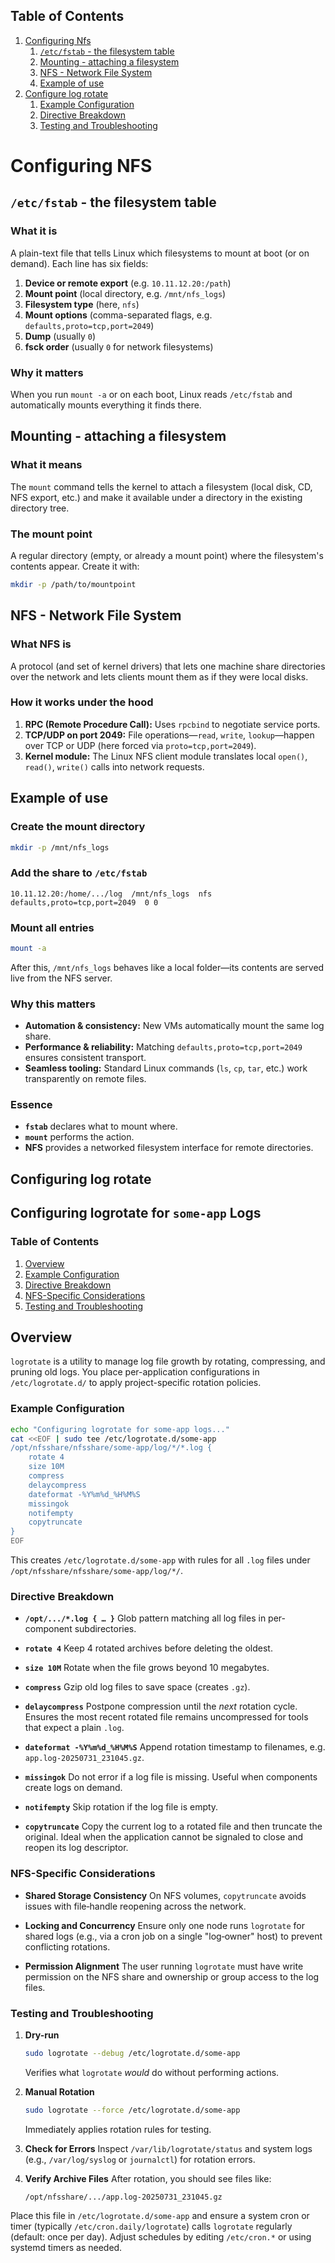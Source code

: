 ## Table of Contents

1. [Configuring Nfs](#configuring-nfs)
   1. [ `/etc/fstab` - the filesystem table](#etcfstab--the-filesystem-table)  
   1. [Mounting - attaching a filesystem](#mounting--attaching-a-filesystem)  
   1. [NFS - Network File System](#nfs--network-file-system)  
   1. [Example of use](#example-of-use)  
1. [Configure log rotate](#configuring-log-rotate)
   1. [Example Configuration](#example-configuration)
   1. [Directive Breakdown](#directive-breakdown)
   1. [Testing and Troubleshooting](#testing-and-troubleshooting)


# Configuring NFS

## `/etc/fstab` - the filesystem table

### What it is  
A plain-text file that tells Linux which filesystems to mount at boot (or on demand). Each line has six fields:

1. **Device or remote export** (e.g. `10.11.12.20:/path`)  
1. **Mount point** (local directory, e.g. `/mnt/nfs_logs`)  
1. **Filesystem type** (here, `nfs`)  
1. **Mount options** (comma-separated flags, e.g. `defaults,proto=tcp,port=2049`)  
1. **Dump** (usually `0`)  
1. **fsck order** (usually `0` for network filesystems)

### Why it matters  
When you run `mount -a` or on each boot, Linux reads `/etc/fstab` and automatically mounts everything it finds there.


## Mounting - attaching a filesystem

### What it means  
The `mount` command tells the kernel to attach a filesystem (local disk, CD, NFS export, etc.) and make it available under a directory in the existing directory tree.

### The mount point  
A regular directory (empty, or already a mount point) where the filesystem's contents appear. Create it with:

```bash
mkdir -p /path/to/mountpoint
```


## NFS - Network File System

### What NFS is

A protocol (and set of kernel drivers) that lets one machine share directories over the network and lets clients mount them as if they were local disks.

### How it works under the hood

1. **RPC (Remote Procedure Call):** Uses `rpcbind` to negotiate service ports.
1. **TCP/UDP on port 2049:** File operations—`read`, `write`, `lookup`—happen over TCP or UDP (here forced via `proto=tcp,port=2049`).
1. **Kernel module:** The Linux NFS client module translates local `open()`, `read()`, `write()` calls into network requests.


## Example of use

### Create the mount directory

```bash
mkdir -p /mnt/nfs_logs
```

### Add the share to `/etc/fstab`

```fstab
10.11.12.20:/home/.../log  /mnt/nfs_logs  nfs  defaults,proto=tcp,port=2049  0 0
```

### Mount all entries

```bash
mount -a
```

After this, `/mnt/nfs_logs` behaves like a local folder—its contents are served live from the NFS server.


   ### Why this matters

   * **Automation & consistency:** New VMs automatically mount the same log share.
   * **Performance & reliability:** Matching `defaults,proto=tcp,port=2049` ensures consistent transport.
   * **Seamless tooling:** Standard Linux commands (`ls`, `cp`, `tar`, etc.) work transparently on remote files.


   ### Essence

   * **`fstab`** declares what to mount where.
   * **`mount`** performs the action.
   * **NFS** provides a networked filesystem interface for remote directories.

## Configuring log rotate

## Configuring logrotate for `some-app` Logs

### Table of Contents

1. [Overview](#overview)  
2. [Example Configuration](#example-configuration)  
3. [Directive Breakdown](#directive-breakdown)  
4. [NFS-Specific Considerations](#nfs-specific-considerations)  
5. [Testing and Troubleshooting](#testing-and-troubleshooting)  


## Overview

`logrotate` is a utility to manage log file growth by rotating, compressing, and pruning old logs. You place per-application configurations in `/etc/logrotate.d/` to apply project-specific rotation policies.


### Example Configuration

```bash
echo "Configuring logrotate for some-app logs..."
cat <<EOF | sudo tee /etc/logrotate.d/some-app
/opt/nfsshare/nfsshare/some-app/log/*/*.log {
    rotate 4
    size 10M
    compress
    delaycompress
    dateformat -%Y%m%d_%H%M%S
    missingok
    notifempty
    copytruncate
}
EOF
```

This creates `/etc/logrotate.d/some-app` with rules for all `.log` files under `/opt/nfsshare/nfsshare/some-app/log/*/`.


### Directive Breakdown

* **`/opt/.../*.log { … }`**
  Glob pattern matching all log files in per-component subdirectories.

* **`rotate 4`**
  Keep 4 rotated archives before deleting the oldest.

* **`size 10M`**
  Rotate when the file grows beyond 10 megabytes.

* **`compress`**
  Gzip old log files to save space (creates `.gz`).

* **`delaycompress`**
  Postpone compression until the *next* rotation cycle. Ensures the most recent rotated file remains uncompressed for tools that expect a plain `.log`.

* **`dateformat -%Y%m%d_%H%M%S`**
  Append rotation timestamp to filenames, e.g. `app.log-20250731_231045.gz`.

* **`missingok`**
  Do not error if a log file is missing. Useful when components create logs on demand.

* **`notifempty`**
  Skip rotation if the log file is empty.

* **`copytruncate`**
  Copy the current log to a rotated file and then truncate the original.
  Ideal when the application cannot be signaled to close and reopen its log descriptor.


### NFS-Specific Considerations

* **Shared Storage Consistency**
  On NFS volumes, `copytruncate` avoids issues with file‐handle reopening across the network.

* **Locking and Concurrency**
  Ensure only one node runs `logrotate` for shared logs (e.g., via a cron job on a single "log‐owner" host) to prevent conflicting rotations.

* **Permission Alignment**
  The user running `logrotate` must have write permission on the NFS share and ownership or group access to the log files.


### Testing and Troubleshooting

1. **Dry-run**

   ```bash
   sudo logrotate --debug /etc/logrotate.d/some-app
   ```

   Verifies what `logrotate` *would* do without performing actions.

2. **Manual Rotation**

   ```bash
   sudo logrotate --force /etc/logrotate.d/some-app
   ```

   Immediately applies rotation rules for testing.

3. **Check for Errors**
   Inspect `/var/lib/logrotate/status` and system logs (e.g., `/var/log/syslog` or `journalctl`) for rotation errors.

4. **Verify Archive Files**
   After rotation, you should see files like:

   ```
   /opt/nfsshare/.../app.log-20250731_231045.gz
   ```


Place this file in `/etc/logrotate.d/some-app` and ensure a system cron or timer (typically `/etc/cron.daily/logrotate`) calls `logrotate` regularly (default: once per day). Adjust schedules by editing `/etc/cron.*` or using systemd timers as needed.
